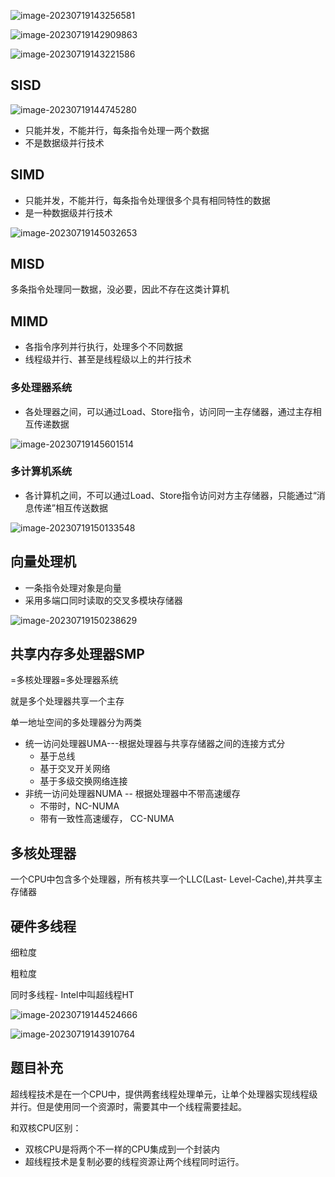 ![image-20230719143256581](images/image-20230719143256581.png)



![image-20230719142909863](images/image-20230719142909863.png)

![image-20230719143221586](images/image-20230719143221586.png)

## SISD

![image-20230719144745280](images/image-20230719144745280.png)

- 只能并发，不能并行，每条指令处理一两个数据
- 不是数据级并行技术

## SIMD

- 只能并发，不能并行，每条指令处理很多个具有相同特性的数据
- 是一种数据级并行技术

![image-20230719145032653](images/image-20230719145032653.png)

## MISD

多条指令处理同一数据，没必要，因此不存在这类计算机



## MIMD

- 各指令序列并行执行，处理多个不同数据
- 线程级并行、甚至是线程级以上的并行技术



### 多处理器系统

- 各处理器之间，可以通过Load、Store指令，访问同一主存储器，通过主存相互传递数据

![image-20230719145601514](images/image-20230719145601514.png)

### 多计算机系统

- 各计算机之间，不可以通过Load、Store指令访问对方主存储器，只能通过“消息传递”相互传送数据

![image-20230719150133548](images/image-20230719150133548.png)

## 向量处理机

- 一条指令处理对象是向量
- 采用多端口同时读取的交叉多模块存储器

![image-20230719150238629](images/image-20230719150238629.png)

## 共享内存多处理器SMP

=多核处理器=多处理器系统

就是多个处理器共享一个主存

单一地址空间的多处理器分为两类

- 统一访问处理器UMA---根据处理器与共享存储器之间的连接方式分
  - 基于总线
  - 基于交叉开关网络
  - 基于多级交换网络连接
- 非统一访问处理器NUMA -- 根据处理器中不带高速缓存
  - 不带时，NC-NUMA
  - 带有一致性高速缓存， CC-NUMA

## 多核处理器

一个CPU中包含多个处理器，所有核共享一个LLC(Last- Level-Cache),并共享主存储器

## 硬件多线程

细粒度

粗粒度

同时多线程- Intel中叫超线程HT

![image-20230719144524666](images/image-20230719144524666.png)

![image-20230719143910764](images/image-20230719143910764.png)



## 题目补充

超线程技术是在一个CPU中，提供两套线程处理单元，让单个处理器实现线程级并行。但是使用同一个资源时，需要其中一个线程需要挂起。

和双核CPU区别：

- 双核CPU是将两个不一样的CPU集成到一个封装内
- 超线程技术是复制必要的线程资源让两个线程同时运行。


